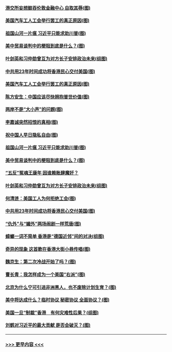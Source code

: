 #### [港交所妄想鲸吞伦敦金融中心 自取其辱(图)](../pages/p4/907926.md?t=09200201) 
#### [美国汽车工人工会举行罢工的真正原因(图)](../pages/p4/907906.md?t=09200201) 
#### [祖国山河一片瘟 习近平只能求助川普(图)](../pages/p4/907796.md?t=09200201) 
#### [美中贸易谈判中的梗阻到底是什么？(图)](../pages/p4/907791.md?t=09200201) 
#### [叶剑英和习仲勋曾互为对方长子安排政治未来(组图)](../pages/p4/907786.md?t=09200201) 
#### [中共用23年时间成功将香港民心交付美国(图)](../pages/p4/907698.md?t=09200201) 
#### [美国汽车工人工会举行罢工的真正原因(图)](../pages/p4/907906.md?t=09200201) 
#### [陈方安生：中国应该尽快拥抱普世价值(图)](../pages/p4/907826.md?t=09200201) 
#### [两岸不是“大小声”的问题(图)](../pages/p4/907825.md?t=09200201) 
#### [李嘉诚突然招恨的真相(图)](../pages/p4/907799.md?t=09200201) 
#### [祝中国人早日隐私自由(图)](../pages/p4/907797.md?t=09200201) 
#### [祖国山河一片瘟 习近平只能求助川普(图)](../pages/p4/907796.md?t=09200201) 
#### [美中贸易谈判中的梗阻到底是什么？(图)](../pages/p4/907791.md?t=09200201) 
#### [“五反”冤魂王康年 因谁赖账肆魔奸？](../pages/p4/907787.md?t=09200201) 
#### [叶剑英和习仲勋曾互为对方长子安排政治未来(组图)](../pages/p4/907786.md?t=09200201) 
#### [何清涟：美国工人为何拒绝工会(图)](../pages/p4/907701.md?t=09200201) 
#### [中共用23年时间成功将香港民心交付美国(图)](../pages/p4/907698.md?t=09200201) 
#### [“仇外”与“媚外”两场闹剧一样荒唐(图)](../pages/p4/907689.md?t=09200201) 
#### [蟑螂一词不简单 香港是“德国近邻”间的对决(组图)](../pages/p4/907618.md?t=09200201) 
#### [奇异的现象 这首歌在香港大街小巷传唱(图)](../pages/p4/907583.md?t=09200201) 
#### [魏京生：第二次冷战开始了吗？(图)](../pages/p4/907581.md?t=09200201) 
#### [曹长青：我怎样成为一个美国“右派”(图)](../pages/p4/907580.md?t=09200201) 
#### [北京为什么宁可引进非洲黑人，也不废除计划生育？(图)](../pages/p4/907577.md?t=09200201) 
#### [美中将达成什么？临时协议 秘密协议 全面协议？(图)](../pages/p4/907576.md?t=09200201) 
#### [美国一旦“制裁”香港　有何灾难性后果？(组图)](../pages/p4/907575.md?t=09200201) 
#### [刘鹤对习近平的最大贡献 是否会破灭？(图)](../pages/p4/907509.md?t=09200201) 

----
#### [ >>> 更早内容 <<< ](../indexes/p4-earlier.md)
